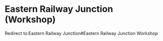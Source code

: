 # Eastern Railway Junction (Workshop)

Redirect to:Eastern Railway Junction#Eastern Railway Junction Workshop
